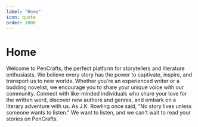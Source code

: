 ```yaml
---
label: "Home"
icon: quote
order: 1000
---
```

# Home
Welcome to PenCrafts, the perfect platform for storytellers and literature enthusiasts. We believe every story has the power to captivate, inspire, and transport us to new worlds. Whether you're an experienced writer or a budding novelist, we encourage you to share your unique voice with our community. Connect with like-minded individuals who share your love for the written word, discover new authors and genres, and embark on a literary adventure with us. As J.K. Rowling once said, "No story lives unless someone wants to listen." We want to listen, and we can't wait to read your stories on PenCrafts.
